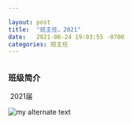 ```yaml
---

layout: post
title:  "班主任，2021"
date:   2021-06-24 19:03:55 -0700
categories: 班主任
---
```

<h6>  </h6>

<h3>班级简介</h3>

​       2021届


![my alternate text](https://andyandssj.github.io/lab4/assets/heying.jpg)
